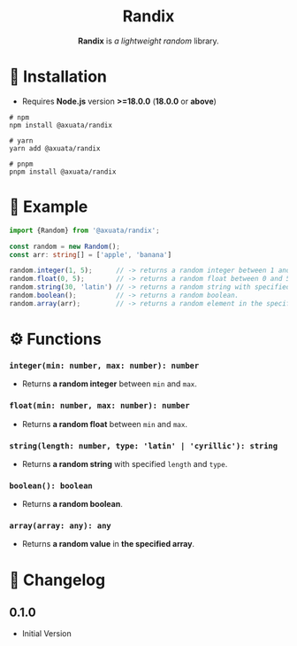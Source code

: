 <div align=center>
  <h1><b>Randix</b></h1>
  <p><b>Randix</b> is <i>a lightweight random</i> library.</p>
</div>

# 🚀 Installation
- Requires **Node.js** version **>=18.0.0** (**18.0.0** or **above**)
```shell
# npm
npm install @axuata/randix

# yarn
yarn add @axuata/randix

# pnpm
pnpm install @axuata/randix
```

# 📝 Example
```typescript
import {Random} from '@axuata/randix';

const random = new Random();
const arr: string[] = ['apple', 'banana']

random.integer(1, 5);      // -> returns a random integer between 1 and 5.
random.float(0, 5);        // -> returns a random float between 0 and 5.
random.string(30, 'latin') // -> returns a random string with specified length and character type.
random.boolean();          // -> returns a random boolean.
random.array(arr);         // -> returns a random element in the specified array.
```

# ⚙️ Functions
### `integer(min: number, max: number): number`
- Returns **a random integer** between `min` and `max`.
### `float(min: number, max: number): number`
- Returns **a random float** between `min` and `max`.
### `string(length: number, type: 'latin' | 'cyrillic'): string`
- Returns **a random string** with specified `length` and `type`.
### `boolean(): boolean`
- Returns **a random boolean**.
### `array(array: any): any`
- Returns **a random value** in **the specified array**.

# 📜 Changelog
## 0.1.0
- Initial Version